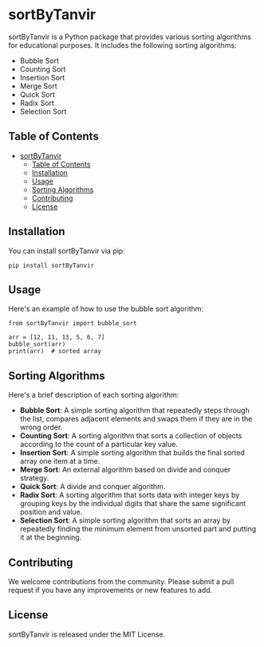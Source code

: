 
# sortByTanvir

sortByTanvir is a Python package that provides various sorting algorithms for educational purposes. It includes the following sorting algorithms:

- Bubble Sort
- Counting Sort
- Insertion Sort
- Merge Sort
- Quick Sort
- Radix Sort
- Selection Sort

## Table of Contents
- [sortByTanvir](#sortbytanvir)
  - [Table of Contents](#table-of-contents)
  - [Installation](#installation)
  - [Usage](#usage)
  - [Sorting Algorithms](#sorting-algorithms)
  - [Contributing](#contributing)
  - [License](#license)

## Installation
You can install sortByTanvir via pip:

```
pip install sortByTanvir
```

## Usage
Here's an example of how to use the bubble sort algorithm:

```
from sortByTanvir import bubble_sort

arr = [12, 11, 13, 5, 6, 7]
bubble_sort(arr)
print(arr)  # sorted array
```

## Sorting Algorithms
Here's a brief description of each sorting algorithm:

- **Bubble Sort**: A simple sorting algorithm that repeatedly steps through the list, compares adjacent elements and swaps them if they are in the wrong order.
- **Counting Sort**: A sorting algorithm that sorts a collection of objects according to the count of a particular key value.
- **Insertion Sort**: A simple sorting algorithm that builds the final sorted array one item at a time.
- **Merge Sort**: An external algorithm based on divide and conquer strategy.
- **Quick Sort**: A divide and conquer algorithm.
- **Radix Sort**: A sorting algorithm that sorts data with integer keys by grouping keys by the individual digits that share the same significant position and value.
- **Selection Sort**: A simple sorting algorithm that sorts an array by repeatedly finding the minimum element from unsorted part and putting it at the beginning.

## Contributing
We welcome contributions from the community. Please submit a pull request if you have any improvements or new features to add.

## License
sortByTanvir is released under the MIT License.

